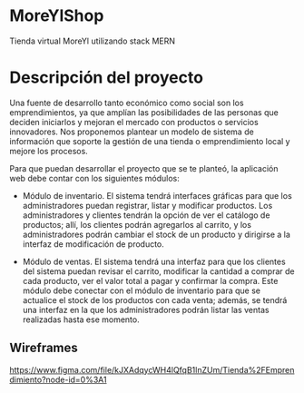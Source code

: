 # MoreYlShop
Tienda virtual MoreYl utilizando stack MERN

# Descripción del proyecto
Una fuente de desarrollo tanto económico como social son los
emprendimientos, ya que amplían las posibilidades de las personas que
deciden iniciarlos y mejoran el mercado con productos o servicios
innovadores. Nos proponemos plantear un modelo de sistema de
información que soporte la gestión de una tienda o emprendimiento local y
mejore los procesos.

Para que puedan desarrollar el proyecto que se te planteó, la aplicación web
debe contar con los siguientes módulos: 

* Módulo de inventario. El sistema tendrá interfaces gráficas para que los
administradores puedan registrar, listar y modificar productos. Los
administradores y clientes tendrán la opción de ver el catálogo de productos;
allí, los clientes podrán agregarlos al carrito, y los administradores podrán
cambiar el stock de un producto y dirigirse a la interfaz de modificación de
producto. 

* Módulo de ventas. El sistema tendrá una interfaz para que los clientes del
sistema puedan revisar el carrito, modificar la cantidad a comprar de cada
producto, ver el valor total a pagar y confirmar la compra. Este módulo debe
conectar con el módulo de inventario para que se actualice el stock de los
productos con cada venta; además, se tendrá una interfaz en la que los
administradores podrán listar las ventas realizadas hasta ese momento.

## Wireframes
https://www.figma.com/file/kJXAdqycWH4lQfqB1lnZUm/Tienda%2FEmprendimiento?node-id=0%3A1

